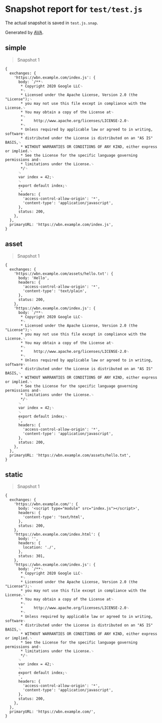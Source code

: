 # Snapshot report for `test/test.js`

The actual snapshot is saved in `test.js.snap`.

Generated by [AVA](https://avajs.dev).

## simple

> Snapshot 1

    {
      exchanges: {
        'https://wbn.example.com/index.js': {
          body: `/**␊
           * Copyright 2020 Google LLC␊
           *␊
           * Licensed under the Apache License, Version 2.0 (the "License");␊
           * you may not use this file except in compliance with the License.␊
           * You may obtain a copy of the License at␊
           *␊
           *     http://www.apache.org/licenses/LICENSE-2.0␊
           *␊
           * Unless required by applicable law or agreed to in writing, software␊
           * distributed under the License is distributed on an "AS IS" BASIS,␊
           * WITHOUT WARRANTIES OR CONDITIONS OF ANY KIND, either express or implied.␊
           * See the License for the specific language governing permissions and␊
           * limitations under the License.␊
           */␊
          ␊
          var index = 42;␊
          ␊
          export default index;␊
          `,
          headers: {
            'access-control-allow-origin': '*',
            'content-type': 'application/javascript',
          },
          status: 200,
        },
      },
      primaryURL: 'https://wbn.example.com/index.js',
    }

## asset

> Snapshot 1

    {
      exchanges: {
        'https://wbn.example.com/assets/hello.txt': {
          body: 'Hello',
          headers: {
            'access-control-allow-origin': '*',
            'content-type': 'text/plain',
          },
          status: 200,
        },
        'https://wbn.example.com/index.js': {
          body: `/**␊
           * Copyright 2020 Google LLC␊
           *␊
           * Licensed under the Apache License, Version 2.0 (the "License");␊
           * you may not use this file except in compliance with the License.␊
           * You may obtain a copy of the License at␊
           *␊
           *     http://www.apache.org/licenses/LICENSE-2.0␊
           *␊
           * Unless required by applicable law or agreed to in writing, software␊
           * distributed under the License is distributed on an "AS IS" BASIS,␊
           * WITHOUT WARRANTIES OR CONDITIONS OF ANY KIND, either express or implied.␊
           * See the License for the specific language governing permissions and␊
           * limitations under the License.␊
           */␊
          ␊
          var index = 42;␊
          ␊
          export default index;␊
          `,
          headers: {
            'access-control-allow-origin': '*',
            'content-type': 'application/javascript',
          },
          status: 200,
        },
      },
      primaryURL: 'https://wbn.example.com/assets/hello.txt',
    }

## static

> Snapshot 1

    {
      exchanges: {
        'https://wbn.example.com/': {
          body: '<script type="module" src="index.js"></script>',
          headers: {
            'content-type': 'text/html',
          },
          status: 200,
        },
        'https://wbn.example.com/index.html': {
          body: '',
          headers: {
            location: './',
          },
          status: 301,
        },
        'https://wbn.example.com/index.js': {
          body: `/**␊
           * Copyright 2020 Google LLC␊
           *␊
           * Licensed under the Apache License, Version 2.0 (the "License");␊
           * you may not use this file except in compliance with the License.␊
           * You may obtain a copy of the License at␊
           *␊
           *     http://www.apache.org/licenses/LICENSE-2.0␊
           *␊
           * Unless required by applicable law or agreed to in writing, software␊
           * distributed under the License is distributed on an "AS IS" BASIS,␊
           * WITHOUT WARRANTIES OR CONDITIONS OF ANY KIND, either express or implied.␊
           * See the License for the specific language governing permissions and␊
           * limitations under the License.␊
           */␊
          ␊
          var index = 42;␊
          ␊
          export default index;␊
          `,
          headers: {
            'access-control-allow-origin': '*',
            'content-type': 'application/javascript',
          },
          status: 200,
        },
      },
      primaryURL: 'https://wbn.example.com/',
    }
